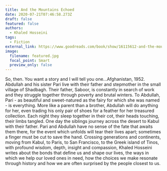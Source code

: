 ```yaml
---
title: And the Mountains Echoed
date: 2020-07-21T07:46:58.273Z
draft: false
featured: false
authors:
  - Khaled Hosseini
tags:
  - Fiction
external_link: https://www.goodreads.com/book/show/16115612-and-the-mountains-echoed
image:
  filename: featured.jpg
  focal_point: Smart
  preview_only: false
---
```

So, then. You want a story and I will tell you one...Afghanistan, 1952. Abdullah and his sister Pari live with their father and stepmother in the small village of Shadbagh. Their father, Saboor, is constantly in search of work and they struggle together through poverty and brutal winters. To Abdullah, Pari - as beautiful and sweet-natured as the fairy for which she was named - is everything. More like a parent than a brother, Abdullah will do anything for her, even trading his only pair of shoes for a feather for her treasured collection. Each night they sleep together in their cot, their heads touching, their limbs tangled. One day the siblings journey across the desert to Kabul with their father. Pari and Abdullah have no sense of the fate that awaits them there, for the event which unfolds will tear their lives apart; sometimes a finger must be cut to save the hand. Crossing generations and continents, moving from Kabul, to Paris, to San Francisco, to the Greek island of Tinos, with profound wisdom, depth, insight and compassion, Khaled Hosseini writes about the bonds that define us and shape our lives, the ways in which we help our loved ones in need, how the choices we make resonate through history and how we are often surprised by the people closest to us.